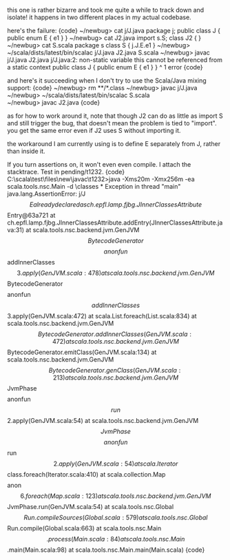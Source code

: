 this one is rather bizarre and took me quite a while to track down and isolate! it happens in two different places in my actual codebase.

here's the failure:
{code}
  ~/newbug> cat j/J.java 
package j;
public class J { public enum E { e1 } }
  ~/newbug> cat J2.java 
import s.S;
class J2 { }
  ~/newbug> cat S.scala 
package s
class S { j.J.E.e1 }
  ~/newbug> ~/scala/dists/latest/bin/scalac j/J.java J2.java S.scala 
  ~/newbug> javac j/J.java J2.java 
j/J.java:2: non-static variable this cannot be referenced from a static context
public class J { public enum E { e1 } }
                                 ^
1 error
{code}

and here's it succeeding when I don't try to use the Scala/Java mixing support:
{code}
  ~/newbug> rm **/*.class
  ~/newbug> javac j/J.java                                          
  ~/newbug> ~/scala/dists/latest/bin/scalac S.scala                 
  ~/newbug> javac J2.java 
{code}

as for how to work around it, note that though J2 can do as little as import S and still trigger the bug, that doesn't mean the problem is tied to "import". you get the same error even if J2 uses S without importing it.

the workaround I am currently using is to define E separately from J, rather than inside it.


If you turn assertions on, it won't even even compile. I attach the stacktrace. Test in pending/t1232. 
{code}
C:\scala\test\files\new\javac\t1232>java -Xms20m -Xmx256m -ea scala.tools.nsc.Main -d \classes  * 
Exception in thread "main" java.lang.AssertionError: j/J$$Ealready declared as ch.epfl.lamp.fjbg.JInnerClassesAttribute$$Entry@63a721
	at ch.epfl.lamp.fjbg.JInnerClassesAttribute.addEntry(JInnerClassesAttribute.java:31)
	at scala.tools.nsc.backend.jvm.GenJVM$$BytecodeGenerator$$$$anonfun$$addInnerClasses$$3.apply(GenJVM.scala:478)
	at scala.tools.nsc.backend.jvm.GenJVM$$BytecodeGenerator$$$$anonfun$$addInnerClasses$$3.apply(GenJVM.scala:472)
	at scala.List.foreach(List.scala:834)
	at scala.tools.nsc.backend.jvm.GenJVM$$BytecodeGenerator.addInnerClasses(GenJVM.scala:472)
	at scala.tools.nsc.backend.jvm.GenJVM$$BytecodeGenerator.emitClass(GenJVM.scala:134)
	at scala.tools.nsc.backend.jvm.GenJVM$$BytecodeGenerator.genClass(GenJVM.scala:213)
	at scala.tools.nsc.backend.jvm.GenJVM$$JvmPhase$$$$anonfun$$run$$2.apply(GenJVM.scala:54)
	at scala.tools.nsc.backend.jvm.GenJVM$$JvmPhase$$$$anonfun$$run$$2.apply(GenJVM.scala:54)
	at scala.Iterator$$class.foreach(Iterator.scala:410)
	at scala.collection.Map$$$$anon$$6.foreach(Map.scala:123)
	at scala.tools.nsc.backend.jvm.GenJVM$$JvmPhase.run(GenJVM.scala:54)
	at scala.tools.nsc.Global$$Run.compileSources(Global.scala:579)
	at scala.tools.nsc.Global$$Run.compile(Global.scala:663)
	at scala.tools.nsc.Main$$.process(Main.scala:84)
	at scala.tools.nsc.Main$$.main(Main.scala:98)
	at scala.tools.nsc.Main.main(Main.scala)
{code}
